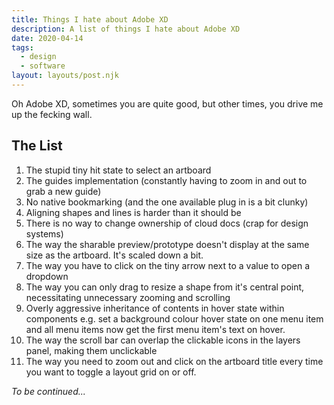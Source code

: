 ```yaml
---
title: Things I hate about Adobe XD
description: A list of things I hate about Adobe XD
date: 2020-04-14
tags:
  - design
  - software
layout: layouts/post.njk
---
```

Oh Adobe XD, sometimes you are quite good, but other times, you drive me up the fecking wall. 

## The List

1. The stupid tiny hit state to select an artboard
1. The guides implementation (constantly having to zoom in and out to grab a new guide) 
1. No native bookmarking (and the one available plug in is a bit clunky) 
1. Aligning shapes and lines is harder than it should be
1. There is no way to change ownership of cloud docs (crap for design systems) 
1. The way the sharable preview/prototype doesn't display at the same size as the artboard. It's scaled down a bit.
1. The way you have to click on the tiny arrow next to a value to open a dropdown
1. The way you can only drag to resize a shape from it's central point, necessitating unnecessary zooming and scrolling
1. Overly aggressive inheritance of contents in hover state within components e.g. set a background colour hover state on one menu item and all menu items now get the first menu item's text on hover. 
1. The way the scroll bar can overlap the clickable icons in the layers panel, making them unclickable
1. The way you need to zoom out and click on the artboard title every time you want to toggle a layout grid on or off.

_To be continued..._